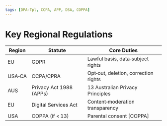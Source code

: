 ```yaml
---
tags: [DPA-Tpl, CCPA, APP, DSA, COPPA]
---
```

# Key Regional Regulations

| Region | Statute | Core Duties |
|--------|--------|-------------|
| EU | GDPR | Lawful basis, data‑subject rights |
| USA‑CA | CCPA/CPRA | Opt‑out, deletion, correction rights |
| AUS | Privacy Act 1988 (APPs) | 13 Australian Privacy Principles |
| EU | Digital Services Act | Content‑moderation transparency |
| USA | COPPA (if < 13) | Parental consent [COPPA] |
